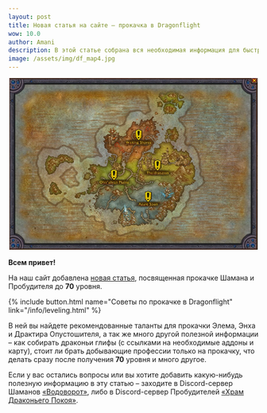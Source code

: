 ```yaml
---    
layout: post
title: Новая статья на сайте – прокачка в Dragonflight
wow: 10.0
author: Amani
description: В этой статье собрана вся необходимая информация для быстрой прокачки вашего персонажа в дополнении Dragonflight.
image: /assets/img/df_map4.jpg
---
```


<p align="center">
<img src="/assets/img/df_map4.jpg" width=500x> 
</p>

**Всем привет!**

На наш сайт добавлена [новая статья](https://stormkeeper.ru/info/leveling.html), посвященная прокачке Шамана и Пробудителя до **70** уровня.

{% include button.html name="Советы по прокачке в Dragonflight" link="/info/leveling.html" %}  

<p></p>

В ней вы найдете рекомендованные таланты для прокачки Элема, Энха и Драктира Опустошителя, а так же много другой полезной информации – как собирать драконьи глифы (с ссылками на необходимые аддоны и карту), стоит ли брать добывающие профессии только на прокачку, что делать сразу после получения **70** уровня и много другое.


Если у вас остались вопросы или вы хотите добавить какую-нибудь полезную информацию в эту статью – заходите в Discord-сервер Шаманов [«Водоворот»](https://discord.gg/vodovorot), либо в Discord-сервер Пробудителей [«Храм Драконьего Покоя»](https://discord.gg/5yMyjh9SG7).
